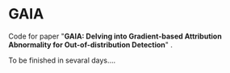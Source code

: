 # GAIA

Code for paper "**GAIA: Delving into Gradient-based Attribution Abnormality for Out-of-distribution Detection**" .


To be finished in sevaral days....
